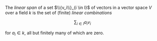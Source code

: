 The *linear span* of a set $\\{v_i\\}_{i \in I}$ of vectors in a vector space $V$ over a field $k$ is the set of (finite) *linear combinations*

$$
\sum_{i \in I} a_i v_i
$$

for $a_i \in k$, all but finitely many of which are zero.
